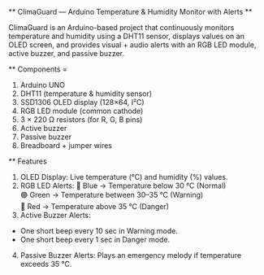 ** ClimaGuard — Arduino Temperature & Humidity Monitor with Alerts ** 

ClimaGuard is an Arduino-based project that continuously monitors temperature and humidity using a DHT11 sensor, displays values on an OLED screen, and provides visual + audio alerts with an RGB LED module, active buzzer, and passive buzzer.

** Components = 

1.  Arduino UNO
2.  DHT11 (temperature & humidity sensor)
3.  SSD1306 OLED display (128×64, I²C)
4.  RGB LED module (common cathode)
5.  3 × 220 Ω resistors (for R, G, B pins)
6.  Active buzzer
7.  Passive buzzer
8.  Breadboard + jumper wires

** Features

1.  OLED Display: Live temperature (°C) and humidity (%) values.
2.  RGB LED Alerts:
🔵 Blue → Temperature below 30 °C (Normal)<br>
🟢 Green → Temperature between 30–35 °C (Warning)<br>
🔴 Red → Temperature above 35 °C (Danger)<br>
3.  Active Buzzer Alerts:
  * One short beep every 10 sec in Warning mode.
  * One short beep every 1 sec in Danger mode.
4.  Passive Buzzer Alerts: Plays an emergency melody if temperature exceeds 35 °C.
